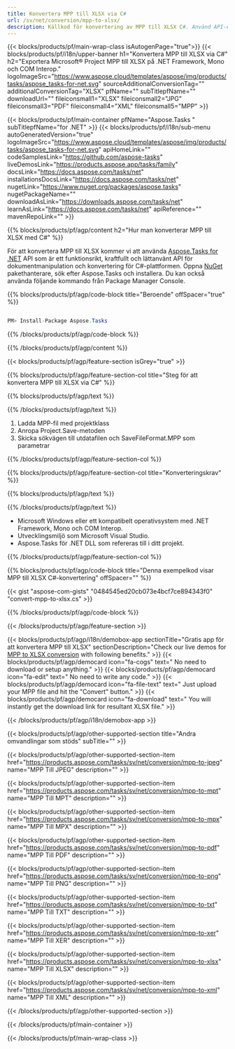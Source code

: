 ```yaml
---
title: Konvertera MPP till XLSX via C# 
url: /sv/net/conversion/mpp-to-xlsx/ 
description: Källkod för konvertering av MPP till XLSX C#. Använd API-exempelkod för batch MPP-filer till XLSX-konvertering inom VB.NET Asp.NET eller någon .NET-baserad applikation.
---
```


{{< blocks/products/pf/main-wrap-class isAutogenPage="true">}}
{{< blocks/products/pf/i18n/upper-banner h1="Konvertera MPP till XLSX via C#" h2="Exportera Microsoft® Project MPP till XLSX på .NET Framework, Mono och COM Interop." logoImageSrc="https://www.aspose.cloud/templates/aspose/img/products/tasks/aspose_tasks-for-net.svg" sourceAdditionalConversionTag="" additionalConversionTag="XLSX" pfName="" subTitlepfName="" downloadUrl="" fileiconsmall1="XLSX" fileiconsmall2="JPG" fileiconsmall3="PDF" fileiconsmall4="XML" fileiconsmall5="MPP" >}}

{{< blocks/products/pf/main-container pfName="Aspose.Tasks " subTitlepfName="for .NET" >}}
{{< blocks/products/pf/i18n/sub-menu autoGeneratedVersion="true" logoImageSrc="https://www.aspose.cloud/templates/aspose/img/products/tasks/aspose_tasks-for-net.svg" apiHomeLink="" codeSamplesLink="https://github.com/aspose-tasks" liveDemosLink="https://products.aspose.app/tasks/family" docsLink="https://docs.aspose.com/tasks/net" installationsDocsLink="https://docs.aspose.com/tasks/net" nugetLink="https://www.nuget.org/packages/aspose.tasks" nugetPackageName="" downloadAsLink="https://downloads.aspose.com/tasks/net" learnAsLink="https://docs.aspose.com/tasks/net" apiReference="" mavenRepoLink="" >}}

{{% blocks/products/pf/agp/content h2="Hur man konverterar MPP till XLSX med C#" %}}

För att konvertera MPP till XLSX kommer vi att använda
 [Aspose.Tasks for .NET](https://products.aspose.com/tasks/net)
 API som är ett funktionsrikt, kraftfullt och lättanvänt API för dokumentmanipulation och konvertering för C#-plattformen. Öppna
 [NuGet](https://www.nuget.org/packages/aspose.tasks)
 pakethanterare, sök efter
 Aspose.Tasks
 och installera. Du kan också använda följande kommando från Package Manager Console.

{{% blocks/products/pf/agp/code-block title="Beroende" offSpacer="true" %}}

```cs

PM> Install-Package Aspose.Tasks

```

{{% /blocks/products/pf/agp/code-block %}}

{{% /blocks/products/pf/agp/content %}}

{{< blocks/products/pf/agp/feature-section isGrey="true" >}}

{{% blocks/products/pf/agp/feature-section-col title="Steg för att konvertera MPP till XLSX via C#" %}}

{{% blocks/products/pf/agp/text %}}

{{% /blocks/products/pf/agp/text %}}

1. Ladda MPP-fil med projektklass
1. Anropa Project.Save-metoden
1. Skicka sökvägen till utdatafilen och SaveFileFormat.MPP som parametrar

{{% /blocks/products/pf/agp/feature-section-col %}}

{{% blocks/products/pf/agp/feature-section-col title="Konverteringskrav" %}}

{{% blocks/products/pf/agp/text %}}

{{% /blocks/products/pf/agp/text %}}

- Microsoft Windows eller ett kompatibelt operativsystem med .NET Framework, Mono och COM Interop.
- Utvecklingsmiljö som Microsoft Visual Studio.
- Aspose.Tasks för .NET DLL som refereras till i ditt projekt.

{{% /blocks/products/pf/agp/feature-section-col %}}

{{% blocks/products/pf/agp/code-block title="Denna exempelkod visar MPP till XLSX C#-konvertering" offSpacer="" %}}

{{< gist "aspose-com-gists" "0484545ed20cb073e4bcf7ce894343f0" "convert-mpp-to-xlsx.cs" >}}

{{% /blocks/products/pf/agp/code-block %}}

{{< /blocks/products/pf/agp/feature-section >}}

<!-- aboutfile Starts -->

{{< blocks/products/pf/agp/i18n/demobox-app sectionTitle="Gratis app för att konvertera MPP till XLSX" sectionDescription="Check our live demos for [MPP to XLSX conversion](https://products.aspose.app/tasks/conversion/mpp-to-xlsx) with following benefits." >}}
        {{< blocks/products/pf/agp/democard icon="fa-cogs" text=" No need to download or setup anything." >}}
        {{< blocks/products/pf/agp/democard icon="fa-edit" text=" No need to write any code." >}}
        {{< blocks/products/pf/agp/democard icon="fa-file-text" text=" Just upload your MPP file and hit the \"Convert\" button." >}}
        {{< blocks/products/pf/agp/democard icon="fa-download" text=" You will instantly get the download link for resultant XLSX file." >}}

{{< /blocks/products/pf/agp/i18n/demobox-app >}}

<!-- aboutfile Ends -->

{{< blocks/products/pf/agp/other-supported-section title="Andra omvandlingar som stöds" subTitle="" >}}

{{< blocks/products/pf/agp/other-supported-section-item href="https://products.aspose.com/tasks/sv/net/conversion/mpp-to-jpeg" name="MPP Till JPEG" description="" >}}

{{< blocks/products/pf/agp/other-supported-section-item href="https://products.aspose.com/tasks/sv/net/conversion/mpp-to-mpt" name="MPP Till MPT" description="" >}}

{{< blocks/products/pf/agp/other-supported-section-item href="https://products.aspose.com/tasks/sv/net/conversion/mpp-to-mpx" name="MPP Till MPX" description="" >}}

{{< blocks/products/pf/agp/other-supported-section-item href="https://products.aspose.com/tasks/sv/net/conversion/mpp-to-pdf" name="MPP Till PDF" description="" >}}

{{< blocks/products/pf/agp/other-supported-section-item href="https://products.aspose.com/tasks/sv/net/conversion/mpp-to-png" name="MPP Till PNG" description="" >}}

{{< blocks/products/pf/agp/other-supported-section-item href="https://products.aspose.com/tasks/sv/net/conversion/mpp-to-txt" name="MPP Till TXT" description="" >}}

{{< blocks/products/pf/agp/other-supported-section-item href="https://products.aspose.com/tasks/sv/net/conversion/mpp-to-xer" name="MPP Till XER" description="" >}}

{{< blocks/products/pf/agp/other-supported-section-item href="https://products.aspose.com/tasks/sv/net/conversion/mpp-to-xlsx" name="MPP Till XLSX" description="" >}}

{{< blocks/products/pf/agp/other-supported-section-item href="https://products.aspose.com/tasks/sv/net/conversion/mpp-to-xml" name="MPP Till XML" description="" >}}



{{< /blocks/products/pf/agp/other-supported-section >}}

{{< /blocks/products/pf/main-container >}}
    
{{< /blocks/products/pf/main-wrap-class >}}